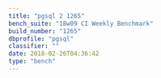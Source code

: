 ```yaml
---
title: "pgsql 2 1265"
bench_suite: "18w09 CI Weekly Benchmark"
build_number: "1265"
dbprofile: "pgsql"
classifier: ""
date: 2018-02-26T04:36:42
type: "bench"
---
```


